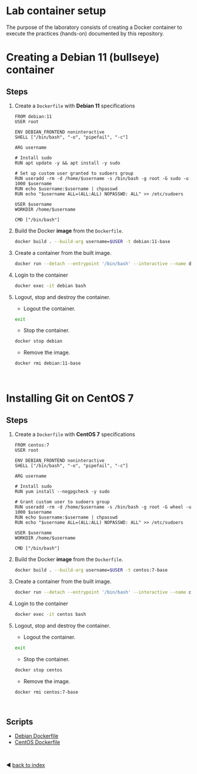 # Lab container setup

The purpose of the laboratory consists of creating a Docker container to execute the practices (hands-on) documented by this repository.

# Creating a Debian 11 (bullseye) container

## Steps

1. Create a `Dockerfile` with **Debian 11** specifications

    ```docker
    FROM debian:11
    USER root

    ENV DEBIAN_FRONTEND noninteractive
    SHELL ["/bin/bash", "-o", "pipefail", "-c"]

    ARG username

    # Install sudo
    RUN apt update -y && apt install -y sudo 

    # Set up custom user granted to sudoers group
    RUN useradd -rm -d /home/$username -s /bin/bash -g root -G sudo -u 1000 $username
    RUN echo $username:$username | chpasswd
    RUN echo "$username ALL=(ALL:ALL) NOPASSWD: ALL" >> /etc/sudoers

    USER $username
    WORKDIR /home/$username

    CMD ["/bin/bash"]
    ```

2. Build the Docker **image** from the `Dockerfile`.

    ```bash
    docker build . --build-arg username=$USER -t debian:11-base
    ```

3. Create a container from the built image.

    ```bash
    docker run --detach --entrypoint '/bin/bash' --interactive --name debian --rm debian:11-base
    ```

4. Login to the container

    ```bash
    docker exec -it debian bash
    ```

5. Logout, stop and destroy the container.

    - Logout the container.

    ```bash
    exit
    ```

    - Stop the container.

    ```bash
    docker stop debian
    ```

    - Remove the image.

    ```bash
    docker rmi debian:11-base
    ```

<br />

# Installing Git on CentOS 7
## Steps

1. Create a `Dockerfile` with **CentOS 7** specifications

    ```docker
    FROM centos:7
    USER root

    ENV DEBIAN_FRONTEND noninteractive
    SHELL ["/bin/bash", "-o", "pipefail", "-c"]

    ARG username

    # Install sudo
    RUN yum install --nogpgcheck -y sudo 

    # Grant custom user to sudoers group
    RUN useradd -rm -d /home/$username -s /bin/bash -g root -G wheel -u 1000 $username
    RUN echo $username:$username | chpasswd
    RUN echo "$username ALL=(ALL:ALL) NOPASSWD: ALL" >> /etc/sudoers

    USER $username
    WORKDIR /home/$username

    CMD ["/bin/bash"]    
    ```

2. Build the Docker **image** from the `Dockerfile`.

    ```bash
    docker build . --build-arg username=$USER -t centos:7-base
    ```

3. Create a container from the built image.

    ```bash
    docker run --detach --entrypoint '/bin/bash' --interactive --name centos --rm centos:7-base
    ```

4. Login to the container

    ```bash
    docker exec -it centos bash
    ```

5. Logout, stop and destroy the container.

    - Logout the container.

    ```bash
    exit
    ```

    - Stop the container.

    ```bash
    docker stop centos
    ```

    - Remove the image.

    ```bash
    docker rmi centos:7-base
    ```

<br />

## Scripts
- [Debian Dockerfile](debian.11/Dockerfile)
- [CentOS Dockerfile](centos.7/Dockerfile)

<br />

:arrow_backward: [back to index](../../README.md)
